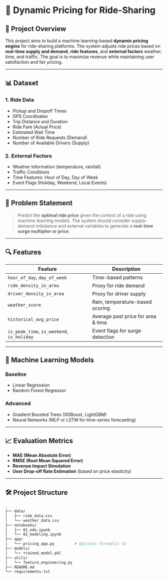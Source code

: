 # 🚕 Dynamic Pricing for Ride-Sharing

## 📌 Project Overview

This project aims to build a machine learning-based **dynamic pricing engine** for ride-sharing platforms. The system adjusts ride prices based on **real-time supply and demand**, **ride features**, and **external factors**  weather, time, and traffic. The goal is to maximize revenue while maintaining user satisfaction and fair pricing.

---

## 📊 Dataset

### 1. Ride Data
- Pickup and Dropoff Times
- GPS Coordinates
- Trip Distance and Duration
- Ride Fare (Actual Price)
- Estimated Wait Time
- Number of Ride Requests (Demand)
- Number of Available Drivers (Supply)

### 2. External Factors
- Weather Information (temperature, rainfall)
- Traffic Conditions
- Time Features: Hour of Day, Day of Week
- Event Flags (Holiday, Weekend, Local Events)

---

## 🎯 Problem Statement

> Predict the **optimal ride price** given the context of a ride using machine learning models. The system should consider supply-demand imbalance and external variables to generate a **real-time surge multiplier or price**.

---

## 🔍 Features

| Feature | Description |
|--------|-------------|
| `hour_of_day`, `day_of_week` | Time-based patterns |
| `ride_density_in_area` | Proxy for ride demand |
| `driver_density_in_area` | Proxy for driver supply |
| `weather_score` | Rain, temperature-based scoring |
| `historical_avg_price` | Average past price for area & time |
| `is_peak_time`, `is_weekend`, `is_holiday` | Event flags for surge detection |

---

## 🧠 Machine Learning Models

### Baseline
- Linear Regression
- Random Forest Regressor

### Advanced
- Gradient Boosted Trees (XGBoost, LightGBM)
- Neural Networks (MLP or LSTM for time-series forecasting)

---

## 📈 Evaluation Metrics

- **MAE (Mean Absolute Error)**
- **RMSE (Root Mean Squared Error)**
- **Revenue Impact Simulation**
- **User Drop-off Rate Estimation** (based on price elasticity)

---

## 🛠️ Project Structure

```bash
.
├── data/
│   ├── ride_data.csv
│   └── weather_data.csv
├── notebooks/
│   ├── 01_eda.ipynb
│   └── 02_modeling.ipynb
├── app/
│   └── pricing_app.py         # Optional Streamlit UI
├── models/
│   └── trained_model.pkl
├── utils/
│   └── feature_engineering.py
├── README.md
└── requirements.txt
